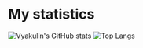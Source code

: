 # My statistics
![Vyakulin's GitHub stats](https://github-readme-stats.vercel.app/api?username=vyakulin&theme=dark&show_icons=true)
![Top Langs](https://github-readme-stats.vercel.app/api/top-langs/?username=vyakulin&theme=dark&layout=compact)
